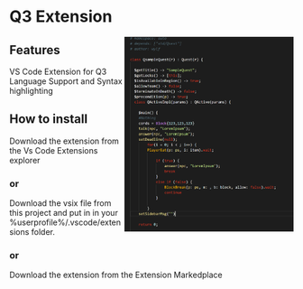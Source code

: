 # Q3 Extension
 <img align="right" src="samplecode.png" width="300" />
 
## Features
VS Code Extension for Q3 Language Support and Syntax highlighting
## How to install

Download the extension from the Vs Code Extensions explorer 
### or
Download the vsix file from this project and put in in your %userprofile%/.vscode/extensions folder.
### or
Download the extension from the Extension Markedplace
